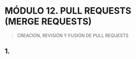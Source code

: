# MÓDULO 12. PULL REQUESTS (MERGE REQUESTS) 

> CREACIÓN, REVISIÓN Y FUSIÓN DE PULL REQUESTS

## 1. 